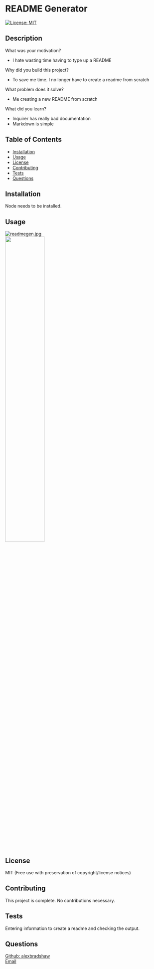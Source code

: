 
# README Generator
[![License: MIT](https://img.shields.io/badge/License-MIT-yellow.svg)](https://opensource.org/licenses/MIT)
## Description
What was your motivation? 
- I hate wasting time having to type up a README

Why did you build this project?
- To save me time. I no longer have to create a readme from scratch

What problem does it solve?  
- Me creating a new README from scratch

What did you learn?
- Inquirer has really bad documentation 
- Markdown is simple

## Table of Contents
- [Installation](#installation)
- [Usage](#usage)
- [License](#license)
- [Contributing](#contributing)
- [Tests](#tests)
- [Questions](#questions)
## Installation
Node needs to be installed.
## Usage
![readmegen.jpg](assets/$readmegen.jpg?raw=true) <br>
[<img src="https://img.youtube.com/vi/F15aZXYdm6Q/maxresdefault.jpg" width="50%">](https://youtu.be/F15aZXYdm6Q)
## License
MIT (Free use with preservation of copyright/license notices)
## Contributing
This project is complete. No contributions necessary.
## Tests
Entering information to create a readme and checking the output.
## Questions
[Github: alexbradshaw](https://github.com/alexbradshaw) <br>
[Email](mailto:alexanderbradshaw5@gmail.com)
